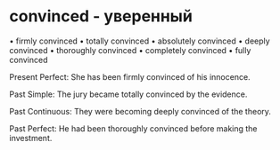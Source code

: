 # convinced - уверенный

• firmly convinced
• totally convinced
• absolutely convinced
• deeply convinced
• thoroughly convinced
• completely convinced
• fully convinced

Present Perfect: She has been firmly convinced of his innocence.

Past Simple: The jury became totally convinced by the evidence.

Past Continuous: They were becoming deeply convinced of the theory.

Past Perfect: He had been thoroughly convinced before making the investment.